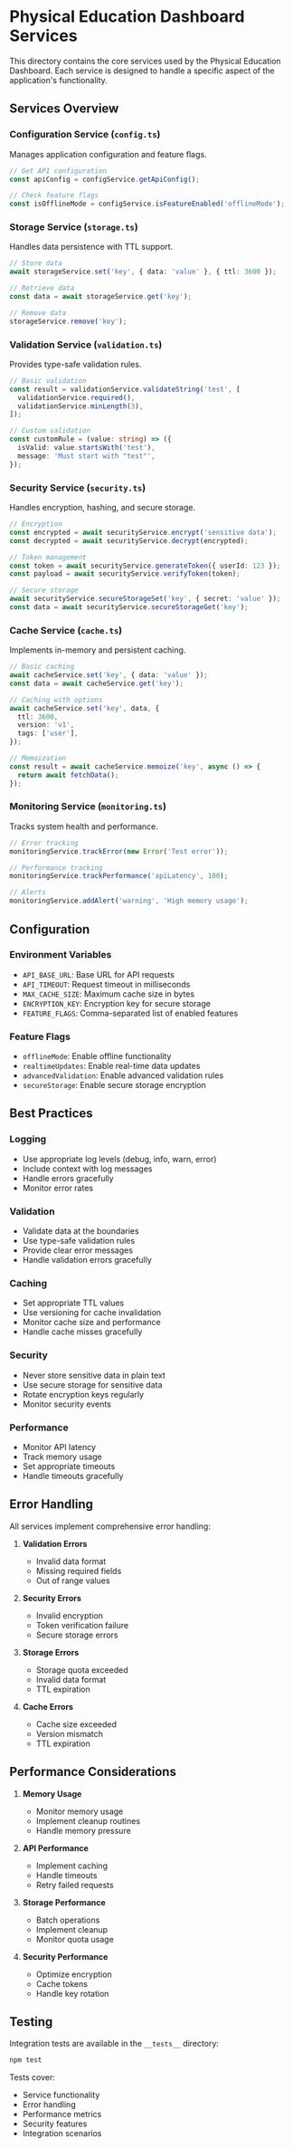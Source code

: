 # Physical Education Dashboard Services

This directory contains the core services used by the Physical Education Dashboard. Each service is designed to handle a specific aspect of the application's functionality.

## Services Overview

### Configuration Service (`config.ts`)
Manages application configuration and feature flags.

```typescript
// Get API configuration
const apiConfig = configService.getApiConfig();

// Check feature flags
const isOfflineMode = configService.isFeatureEnabled('offlineMode');
```

### Storage Service (`storage.ts`)
Handles data persistence with TTL support.

```typescript
// Store data
await storageService.set('key', { data: 'value' }, { ttl: 3600 });

// Retrieve data
const data = await storageService.get('key');

// Remove data
storageService.remove('key');
```

### Validation Service (`validation.ts`)
Provides type-safe validation rules.

```typescript
// Basic validation
const result = validationService.validateString('test', [
  validationService.required(),
  validationService.minLength(3),
]);

// Custom validation
const customRule = (value: string) => ({
  isValid: value.startsWith('test'),
  message: 'Must start with "test"',
});
```

### Security Service (`security.ts`)
Handles encryption, hashing, and secure storage.

```typescript
// Encryption
const encrypted = await securityService.encrypt('sensitive data');
const decrypted = await securityService.decrypt(encrypted);

// Token management
const token = await securityService.generateToken({ userId: 123 });
const payload = await securityService.verifyToken(token);

// Secure storage
await securityService.secureStorageSet('key', { secret: 'value' });
const data = await securityService.secureStorageGet('key');
```

### Cache Service (`cache.ts`)
Implements in-memory and persistent caching.

```typescript
// Basic caching
await cacheService.set('key', { data: 'value' });
const data = await cacheService.get('key');

// Caching with options
await cacheService.set('key', data, {
  ttl: 3600,
  version: 'v1',
  tags: ['user'],
});

// Memoization
const result = await cacheService.memoize('key', async () => {
  return await fetchData();
});
```

### Monitoring Service (`monitoring.ts`)
Tracks system health and performance.

```typescript
// Error tracking
monitoringService.trackError(new Error('Test error'));

// Performance tracking
monitoringService.trackPerformance('apiLatency', 100);

// Alerts
monitoringService.addAlert('warning', 'High memory usage');
```

## Configuration

### Environment Variables
- `API_BASE_URL`: Base URL for API requests
- `API_TIMEOUT`: Request timeout in milliseconds
- `MAX_CACHE_SIZE`: Maximum cache size in bytes
- `ENCRYPTION_KEY`: Encryption key for secure storage
- `FEATURE_FLAGS`: Comma-separated list of enabled features

### Feature Flags
- `offlineMode`: Enable offline functionality
- `realtimeUpdates`: Enable real-time data updates
- `advancedValidation`: Enable advanced validation rules
- `secureStorage`: Enable secure storage encryption

## Best Practices

### Logging
- Use appropriate log levels (debug, info, warn, error)
- Include context with log messages
- Handle errors gracefully
- Monitor error rates

### Validation
- Validate data at the boundaries
- Use type-safe validation rules
- Provide clear error messages
- Handle validation errors gracefully

### Caching
- Set appropriate TTL values
- Use versioning for cache invalidation
- Monitor cache size and performance
- Handle cache misses gracefully

### Security
- Never store sensitive data in plain text
- Use secure storage for sensitive data
- Rotate encryption keys regularly
- Monitor security events

### Performance
- Monitor API latency
- Track memory usage
- Set appropriate timeouts
- Handle timeouts gracefully

## Error Handling

All services implement comprehensive error handling:

1. **Validation Errors**
   - Invalid data format
   - Missing required fields
   - Out of range values

2. **Security Errors**
   - Invalid encryption
   - Token verification failure
   - Secure storage errors

3. **Storage Errors**
   - Storage quota exceeded
   - Invalid data format
   - TTL expiration

4. **Cache Errors**
   - Cache size exceeded
   - Version mismatch
   - TTL expiration

## Performance Considerations

1. **Memory Usage**
   - Monitor memory usage
   - Implement cleanup routines
   - Handle memory pressure

2. **API Performance**
   - Implement caching
   - Handle timeouts
   - Retry failed requests

3. **Storage Performance**
   - Batch operations
   - Implement cleanup
   - Monitor quota usage

4. **Security Performance**
   - Optimize encryption
   - Cache tokens
   - Handle key rotation

## Testing

Integration tests are available in the `__tests__` directory:

```bash
npm test
```

Tests cover:
- Service functionality
- Error handling
- Performance metrics
- Security features
- Integration scenarios 